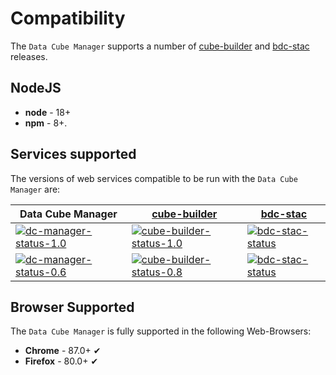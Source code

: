 # Compatibility

The `Data Cube Manager` supports a number of [cube-builder] and [bdc-stac] releases.

## NodeJS

- **node** - 18+
- **npm** - 8+.


## Services supported

The versions of web services compatible to be run with the `Data Cube Manager` are:


| Data Cube Manager          | [cube-builder]               | [bdc-stac]           |
|----------------------------|------------------------------|----------------------|
| [![dc-manager-status-1.0]][data-cube-manager] | [![cube-builder-status-1.0]][cube-builder] | [![bdc-stac-status]][bdc-stac] |
| [![dc-manager-status-0.6]][data-cube-manager] | [![cube-builder-status-0.8]][cube-builder] | [![bdc-stac-status]][bdc-stac] |

<!-- Mapping the application to the project table -->
<!-- Project Names -->
[cube-builder]: https://github.com/brazil-data-cube/cube-builder
[bdc-stac]: https://github.com/brazil-data-cube/bdc-stac
[data-cube-manager]: https://github.com/brazil-data-cube/dc-manager
<!-- Status Badge -->
[cube-builder-status-1.0]: https://img.shields.io/badge/tag-1.0.0+-brightgreen
[cube-builder-status-0.8]: https://img.shields.io/badge/tag-0.8.x-brightgreen
[dc-manager-status-1.0]: https://img.shields.io/badge/tag-1.0.0+-brightgreen
[dc-manager-status-0.6]: https://img.shields.io/badge/tag-0.6.x-brightgreen
[bdc-stac-status]: https://img.shields.io/badge/tag-0.9.x,<=1.0-brightgreen


## Browser Supported

The `Data Cube Manager` is fully supported in the following Web-Browsers:

- **Chrome** - 87.0+ ✔
- **Firefox** - 80.0+ ✔
